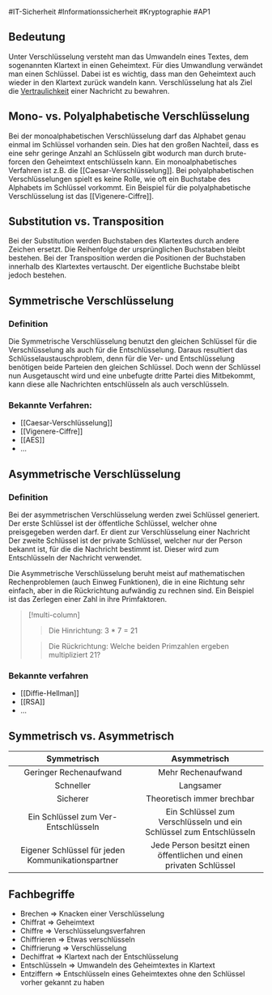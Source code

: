 #IT-Sicherheit #Informationssicherheit #Kryptographie #AP1
## Bedeutung
Unter Verschlüsselung versteht man das Umwandeln eines Textes, dem sogenannten Klartext in einen Geheimtext. Für dies Umwandlung verwändet man einen Schlüssel. Dabei ist es wichtig, dass man den Geheimtext auch wieder in den Klartext zurück wandeln kann.
Verschlüsselung hat als Ziel die [Vertraulichkeit](Schutzziele) einer Nachricht zu bewahren.
## Mono- vs. Polyalphabetische Verschlüsselung
Bei der monoalphabetischen Verschlüsselung darf das Alphabet genau einmal im Schlüssel vorhanden sein. Dies hat den großen Nachteil, dass es eine sehr geringe Anzahl an Schlüsseln gibt wodurch man durch brute-forcen den Geheimtext entschlüsseln kann. Ein monoalphabetisches Verfahren ist z.B. die [[Caesar-Verschlüsselung]].
Bei polyalphabetischen Verschlüsselungen spielt es keine Rolle, wie oft ein Buchstabe des Alphabets im Schlüssel vorkommt. Ein Beispiel für die polyalphabetische Verschlüsselung ist das [[Vigenere-Ciffre]].
## Substitution vs. Transposition
Bei der Substitution werden Buchstaben des Klartextes durch andere Zeichen ersetzt. Die Reihenfolge der ursprünglichen Buchstaben bleibt bestehen. Bei der Transposition werden die Positionen der Buchstaben innerhalb des Klartextes vertauscht. Der eigentliche Buchstabe bleibt jedoch bestehen.
## Symmetrische Verschlüsselung
### Definition
Die Symmetrische Verschlüsselung benutzt den gleichen Schlüssel für die Verschlüsselung als auch für die Entschlüsselung. Daraus resultiert das Schlüsselaustauschproblem, denn für die Ver- und Entschlüsselung benötigen beide Parteien den gleichen Schlüssel. Doch wenn der Schlüssel nun Ausgetauscht wird und eine unbefugte dritte Partei dies Mitbekommt, kann diese alle Nachrichten entschlüsseln als auch verschlüsseln. 

### Bekannte Verfahren:
+ [[Caesar-Verschlüsselung]]
+ [[Vigenere-Ciffre]]
+ [[AES]]
+ ...

## Asymmetrische Verschlüsselung
### Definition
Bei der asymmetrischen Verschlüsselung werden zwei Schlüssel generiert. Der erste Schlüssel ist der öffentliche Schlüssel, welcher ohne preisgegeben werden darf. Er dient zur Verschlüsselung einer Nachricht Der zweite Schlüssel ist der private Schlüssel, welcher nur der Person bekannt ist, für die die Nachricht bestimmt ist. Dieser wird zum Entschlüsseln der Nachricht verwendet.

Die Asymmetrische Verschlüsselung beruht meist auf mathematischen Rechenproblemen (auch Einweg Funktionen), die in eine Richtung sehr einfach, aber in die Rückrichtung aufwändig zu rechnen sind. Ein Beispiel ist das Zerlegen einer Zahl in ihre Primfaktoren.
>[!multi-column]
>>Die Hinrichtung:
>>3 * 7 = 21
>
>>Die Rückrichtung:
>>Welche beiden Primzahlen ergeben multipliziert 21?


### Bekannte verfahren
+ [[Diffie-Hellman]]
+ [[RSA]]
+ ...

## Symmetrisch vs. Asymmetrisch

| **Symmetrisch** | **Asymmetrisch** |
| :--: | :--: |
| Geringer Rechenaufwand | Mehr Rechenaufwand |
| Schneller | Langsamer |
| Sicherer | Theoretisch immer brechbar |
| Ein Schlüssel zum Ver- Entschlüsseln | Ein Schlüssel zum Verschlüsseln und ein Schlüssel zum Entschlüsseln |
| Eigener Schlüssel für jeden Kommunikationspartner | Jede Person besitzt einen öffentlichen und einen privaten Schlüssel|

## Fachbegriffe
+ Brechen => Knacken einer Verschlüsselung
+ Chiffrat => Geheimtext
+ Chiffre => Verschlüsselungsverfahren
+ Chiffrieren => Etwas verschlüsseln
+ Chiffrierung => Verschlüsselung 
+ Dechiffrat => Klartext nach der Entschlüsselung  
+ Entschlüsseln => Umwandeln des Geheimtextes in Klartext
+ Entziffern => Entschlüsseln eines Geheimtextes ohne den Schlüssel vorher gekannt zu haben 